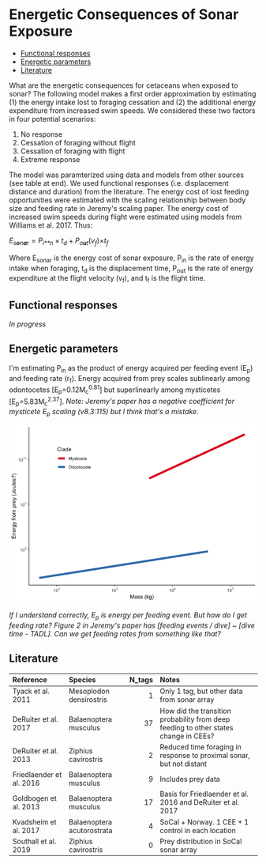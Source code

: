 Energetic Consequences of Sonar Exposure
================

-   [Functional responses](#functional-responses)
-   [Energetic parameters](#energetic-parameters)
-   [Literature](#literature)

What are the energetic consequences for cetaceans when exposed to sonar? The following model makes a first order approximation by estimating (1) the energy intake lost to foraging cessation and (2) the additional energy expenditure from increased swim speeds. We considered these two factors in four potential scenarios:

1.  No response
2.  Cessation of foraging without flight
3.  Cessation of foraging with flight
4.  Extreme response

The model was paramterized using data and models from other sources (see table at end). We used functional responses (i.e. displacement distance and duration) from the literature. The energy cost of lost feeding opportunities were estimated with the scaling relationship between body size and feeding rate in Jeremy's scaling paper. The energy cost of increased swim speeds during flight were estimated using models from Williams et al. 2017. Thus:

*E*<sub>*s**o**n**a**r*</sub> = *P*<sub>*i**n*</sub> × *t*<sub>*d*</sub> + *P*<sub>*o**u**t*</sub>(*v*<sub>*f*</sub>)×*t*<sub>*f*</sub>

Where E<sub>sonar</sub> is the energy cost of sonar exposure, P<sub>in</sub> is the rate of energy intake when foraging, t<sub>d</sub> is the displacement time, P<sub>out</sub> is the rate of energy expenditure at the flight velocity (v<sub>f</sub>), and t<sub>f</sub> is the flight time.

Functional responses
--------------------

*In progress*

Energetic parameters
--------------------

I'm estimating P<sub>in</sub> as the product of energy acquired per feeding event (E<sub>p</sub>) and feeding rate (r<sub>f</sub>). Energy acquired from prey scales sublinearly among odontocetes \[E<sub>p</sub>=0.12M<sub>c</sub><sup>0.81</sup>\] but superlinearly among mysticetes \[E<sub>p</sub>=5.83M<sub>c</sub><sup>2.37</sup>\]. *Note: Jeremy's paper has a negative coefficient for mysticete E<sub>p</sub> scaling (v8.3:115) but I think that's a mistake.*

![](sonar-response_files/figure-markdown_github/Ep_scaling-1.png)

*If I understand correctly, E<sub>p</sub> is energy per feeding event. But how do I get feeding rate? Figure 2 in Jeremy's paper has \[feeding events / dive\] ~ \[dive time - TADL\]. Can we get feeding rates from something like that?*

Literature
----------

| Reference                | Species                    |  N\_tags| Notes                                                                                |
|:-------------------------|:---------------------------|--------:|:-------------------------------------------------------------------------------------|
| Tyack et al. 2011        | Mesoplodon densirostris    |        1| Only 1 tag, but other data from sonar array                                          |
| DeRuiter et al. 2017     | Balaenoptera musculus      |       37| How did the transition probability from deep feeding to other states change in CEEs? |
| DeRuiter et al. 2013     | Ziphius cavirostris        |        2| Reduced time foraging in response to proximal sonar, but not distant                 |
| Friedlaender et al. 2016 | Balaenoptera musculus      |        9| Includes prey data                                                                   |
| Goldbogen et al. 2013    | Balaenoptera musculus      |       17| Basis for Friedlaender et al. 2016 and DeRuiter et al. 2017                          |
| Kvadsheim et al. 2017    | Balaenoptera acutorostrata |        4| SoCal + Norway. 1 CEE + 1 control in each location                                   |
| Southall et al. 2019     | Ziphius cavirostris        |        0| Prey distribution in SoCal sonar array                                               |

